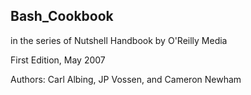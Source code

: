 ## Bash_Cookbook

in the series of Nutshell Handbook by O'Reilly Media

First Edition, May 2007

Authors: Carl Albing, JP Vossen, and Cameron Newham
